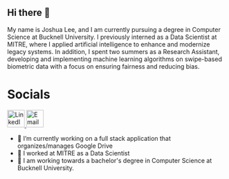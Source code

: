## Hi there 👋
My name is Joshua Lee, and I am currently pursuing a degree in Computer Science at Bucknell University. I previously interned as a Data Scientist at MITRE, where I applied artificial intelligence to enhance and modernize legacy systems. In addition, I spent two summers as a Research Assistant, developing and implementing machine learning algorithms on swipe-based biometric data with a focus on ensuring fairness and reducing bias.

# Socials 
<a href="https://www.linkedin.com/in/joshua-lee2026/">
  <img src="https://cdn.jsdelivr.net/gh/devicons/devicon/icons/linkedin/linkedin-original.svg" alt="LinkedIn" width="40" height="40"/>
</a>

<a href="mailto:jjl032@bucknell.edu">
  <img src="https://cdn.jsdelivr.net/gh/devicons/devicon/icons/google/google-original.svg" alt="Email" width="40" height="40"/>
</a>

- 🔭 I’m currently working on a full stack application that organizes/manages Google Drive
- 🌱 I worked at MITRE as a Data Scientist
- 👯 I am working towards a bachelor's degree in Computer Science at Bucknell University.
<!--
**Josh2230/Josh2230** is a ✨ _special_ ✨ repository because its `README.md` (this file) appears on your GitHub profile.

Here are some ideas to get you started:
- 🔭 I’m currently working on a full stack application that organizes/manages Google Drive
- 🌱 I worked at MITRE as a Data Scientist
- 👯 I am working towards a bachelor's degree in Computer Science at Bucknell University.
- 🤔 I’m looking for help with ...
- 💬 Ask me about ...
- 📫 How to reach me: ...
- 😄 Pronouns: ...
- ⚡ Fun fact: ...
-->
